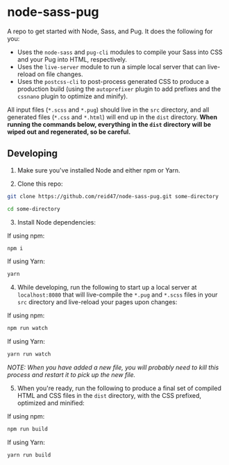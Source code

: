 # node-sass-pug

A repo to get started with Node, Sass, and Pug. It does the following for you:

- Uses the `node-sass` and `pug-cli` modules to compile your Sass into CSS and your Pug into HTML, respectively.
- Uses the `live-server` module to run a simple local server that can live-reload on file changes.
- Uses the `postcss-cli` to post-process generated CSS to produce a production build (using the `autoprefixer` plugin to add prefixes and the `cssnano` plugin to optimize and minify).

All input files (`*.scss` and `*.pug`) should live in the `src` directory, and all generated files (`*.css` and `*.html`) will end up in the `dist` directory. **When running the commands below, everything in the `dist` directory will be wiped out and regenerated, so be careful.**

## Developing

1. Make sure you've installed Node and either npm or Yarn.

2. Clone this repo:

```bash
git clone https://github.com/reid47/node-sass-pug.git some-directory

cd some-directory
```

3. Install Node dependencies:

If using npm:
```bash
npm i
```

If using Yarn:
```bash
yarn
```

4. While developing, run the following to start up a local server at `localhost:8080` that will live-compile the `*.pug` and `*.scss` files in your `src` directory and live-reload your pages upon changes:

If using npm:

```bash
npm run watch
```

If using Yarn:

```bash
yarn run watch
```

*NOTE: When you have added a new file, you will probably need to kill this process and restart it to pick up the new file.*

5. When you're ready, run the following to produce a final set of compiled HTML and CSS files in the `dist` directory, with the CSS prefixed, optimized and minified:

If using npm:

```bash
npm run build
```

If using Yarn:

```bash
yarn run build
```
